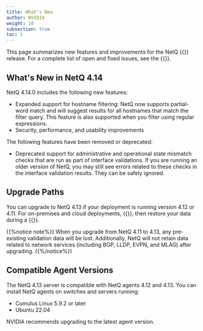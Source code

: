 ```yaml
---
title: What's New
author: NVIDIA
weight: 10
subsection: true
toc: 1
---
```


This page summarizes new features and improvements for the NetQ {{<version>}} release. For a complete list of open and fixed issues, see the {{<link title="NVIDIA NetQ 4.14 Release Notes" text="release notes">}}.

## What's New in NetQ 4.14

NetQ 4.14.0 includes the following new features:

- Expanded support for hostname filtering: NetQ now supports partial-word match and will suggest results for all hostnames that match the filter query. This feature is also supported when you filter using regular expressions.
- Security, performance, and usability improvements

The following features have been removed or deprecated:

- Deprecated support for administrative and operational state mismatch checks that are run as part of interface validations. If you are running an older version of NetQ, you may still see errors related to these checks in the interface validation results. They can be safely ignored.

<!-- You can now name a threshold-crossing rule {{<link title="add/#netq-add-tca" text="using the command line">}}. Miriam to confirm-->


## Upgrade Paths

You can upgrade to NetQ 4.13 if your deployment is running version 4.12 or 4.11. For on-premises and cloud deployments, {{<link title="Back Up and Restore NetQ" text="back up your NetQ data">}}, then restore your data during a {{<link title="Install the NetQ System" text="new NetQ 4.13 installation">}}.

{{%notice note%}}
When you upgrade from NetQ 4.11 to 4.13, any pre-existing validation data will be lost. Additionally, NetQ will not retain data related to network services (including BGP, LLDP, EVPN, and MLAG) after upgrading.
{{%/notice%}}

## Compatible Agent Versions

The NetQ 4.13 server is compatible with NetQ agents 4.12 and 4.13. You can install NetQ agents on switches and servers running:

- Cumulus Linux 5.9.2 or later
- Ubuntu 22.04

NVIDIA recommends upgrading to the latest agent version.